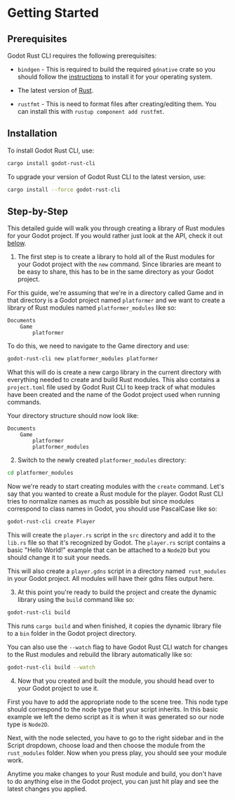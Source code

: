# Getting Started

## Prerequisites

Godot Rust CLI requires the following prerequisites:

- `bindgen` - This is required to build the required `gdnative` crate so you should follow the [instructions](https://rust-lang.github.io/rust-bindgen/requirements.html) to install it for your operating system.

- The latest version of [Rust](https://www.rust-lang.org/tools/install).

- `rustfmt` - This is need to format files after creating/editing them. You can install this with `rustup component add rustfmt`.

## Installation

To install Godot Rust CLI, use:

```sh
cargo install godot-rust-cli
```

To upgrade your version of Godot Rust CLI to the latest version, use:

```sh
cargo install --force godot-rust-cli
```

## Step-by-Step

This detailed guide will walk you through creating a library of Rust modules for your Godot project. If you would rather just look at the API, check it out [below]().

1. The first step is to create a library to hold all of the Rust modules for your Godot project with the `new` command. Since libraries are meant to be easy to share, this has to be in the same directory as your Godot project.

For this guide, we're assuming that we're in a directory called Game and in that directory is a Godot project named `platformer` and we want to create a library of Rust modules named `platformer_modules` like so:

```
Documents
    Game
        platformer
```

To do this, we need to navigate to the Game directory and use:

```sh
godot-rust-cli new platformer_modules platformer
```

What this will do is create a new cargo library in the current directory with everything needed to create and build Rust modules. This also contains a `project.toml` file used by Godot Rust CLI to keep track of what modules have been created and the name of the Godot project used when running commands.

Your directory structure should now look like:

```
Documents
    Game
        platformer
        platformer_modules
```

2. Switch to the newly created `platformer_modules` directory:

```sh
cd platformer_modules
```

Now we're ready to start creating modules with the `create` command. Let's say that you wanted to create a Rust module for the player. Godot Rust CLI tries to normalize names as much as possible but since modules correspond to class names in Godot, you should use PascalCase like so:

```sh
godot-rust-cli create Player
```

This will create the `player.rs` script in the `src` directory and add it to the `lib.rs` file so that it's recognized by Godot. The `player.rs` script contains a basic "Hello World!" example that can be attached to a `Node2D` but you should change it to suit your needs.

This will also create a `player.gdns` script in a directory named` rust_modules` in your Godot project. All modules will have their gdns files output here.

3. At this point you're ready to build the project and create the dynamic library using the `build` command like so:

```sh
godot-rust-cli build
```

This runs `cargo build` and when finished, it copies the dynamic library file to a `bin` folder in the Godot project directory.

You can also use the `--watch` flag to have Godot Rust CLI watch for changes to the Rust modules and rebuild the library automatically like so:

```sh
godot-rust-cli build --watch
```

4. Now that you created and built the module, you should head over to your Godot project to use it. 

First you have to add the appropriate node to the scene tree. This node type should correspond to the node type that your script inherits. In this basic example we left the demo script as it is when it was generated so our node type is `Node2D`.

Next, with the node selected, you have to go to the right sidebar and in the Script dropdown, choose load and then choose the module from the `rust_modules` folder. Now when you press play, you should see your module work.

Anytime you make changes to your Rust module and build, you don't have to do anything else in the Godot project, you can just hit play and see the latest changes you applied.